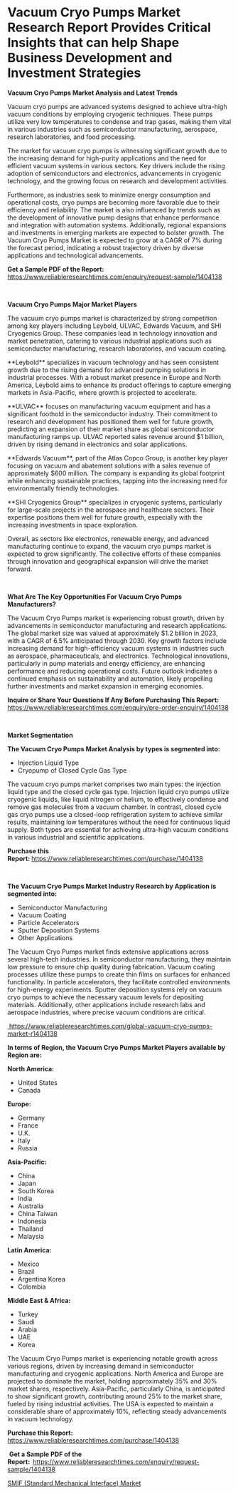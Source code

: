 <p><h1>Vacuum Cryo Pumps Market Research Report Provides Critical Insights that can help Shape Business Development and Investment Strategies</h1></p><p><strong>Vacuum Cryo Pumps Market Analysis and Latest Trends</strong></p>
<p><p>Vacuum cryo pumps are advanced systems designed to achieve ultra-high vacuum conditions by employing cryogenic techniques. These pumps utilize very low temperatures to condense and trap gases, making them vital in various industries such as semiconductor manufacturing, aerospace, research laboratories, and food processing. </p><p>The market for vacuum cryo pumps is witnessing significant growth due to the increasing demand for high-purity applications and the need for efficient vacuum systems in various sectors. Key drivers include the rising adoption of semiconductors and electronics, advancements in cryogenic technology, and the growing focus on research and development activities. </p><p>Furthermore, as industries seek to minimize energy consumption and operational costs, cryo pumps are becoming more favorable due to their efficiency and reliability. The market is also influenced by trends such as the development of innovative pump designs that enhance performance and integration with automation systems. Additionally, regional expansions and investments in emerging markets are expected to bolster growth. The Vacuum Cryo Pumps Market is expected to grow at a CAGR of 7% during the forecast period, indicating a robust trajectory driven by diverse applications and technological advancements.</p></p>
<p><strong>Get a Sample PDF of the Report:&nbsp;</strong> <a href="https://www.reliableresearchtimes.com/enquiry/request-sample/1404138?utm_campaign=2931&utm_medium=2&utm_source=Github&utm_content=ia&utm_term=28032025&utm_id=vacuum-cryo-pumps">https://www.reliableresearchtimes.com/enquiry/request-sample/1404138</a></p>
<p>&nbsp;</p>
<p><strong>Vacuum Cryo Pumps Major Market Players</strong></p>
<p><p>The vacuum cryo pumps market is characterized by strong competition among key players including Leybold, ULVAC, Edwards Vacuum, and SHI Cryogenics Group. These companies lead in technology innovation and market penetration, catering to various industrial applications such as semiconductor manufacturing, research laboratories, and vacuum coating.</p><p>**Leybold** specializes in vacuum technology and has seen consistent growth due to the rising demand for advanced pumping solutions in industrial processes. With a robust market presence in Europe and North America, Leybold aims to enhance its product offerings to capture emerging markets in Asia-Pacific, where growth is projected to accelerate.</p><p>**ULVAC** focuses on manufacturing vacuum equipment and has a significant foothold in the semiconductor industry. Their commitment to research and development has positioned them well for future growth, predicting an expansion of their market share as global semiconductor manufacturing ramps up. ULVAC reported sales revenue around $1 billion, driven by rising demand in electronics and solar applications.</p><p>**Edwards Vacuum**, part of the Atlas Copco Group, is another key player focusing on vacuum and abatement solutions with a sales revenue of approximately $600 million. The company is expanding its global footprint while enhancing sustainable practices, tapping into the increasing need for environmentally friendly technologies.</p><p>**SHI Cryogenics Group** specializes in cryogenic systems, particularly for large-scale projects in the aerospace and healthcare sectors. Their expertise positions them well for future growth, especially with the increasing investments in space exploration.</p><p>Overall, as sectors like electronics, renewable energy, and advanced manufacturing continue to expand, the vacuum cryo pumps market is expected to grow significantly. The collective efforts of these companies through innovation and geographical expansion will drive the market forward.</p></p>
<p>&nbsp;</p>
<p><strong>What Are The Key Opportunities For Vacuum Cryo Pumps Manufacturers?</strong></p>
<p><p>The Vacuum Cryo Pumps market is experiencing robust growth, driven by advancements in semiconductor manufacturing and research applications. The global market size was valued at approximately $1.2 billion in 2023, with a CAGR of 6.5% anticipated through 2030. Key growth factors include increasing demand for high-efficiency vacuum systems in industries such as aerospace, pharmaceuticals, and electronics. Technological innovations, particularly in pump materials and energy efficiency, are enhancing performance and reducing operational costs. Future outlook indicates a continued emphasis on sustainability and automation, likely propelling further investments and market expansion in emerging economies.</p></p>
<p><strong>Inquire or Share Your Questions If Any Before Purchasing This Report:</strong> <a href="https://www.reliableresearchtimes.com/enquiry/pre-order-enquiry/1404138?utm_campaign=2931&utm_medium=2&utm_source=Github&utm_content=ia&utm_term=28032025&utm_id=vacuum-cryo-pumps">https://www.reliableresearchtimes.com/enquiry/pre-order-enquiry/1404138</a></p>
<p>&nbsp;</p>
<p><strong>Market Segmentation</strong></p>
<p><strong>The Vacuum Cryo Pumps Market Analysis by types is segmented into:</strong></p>
<p><ul><li>Injection Liquid Type</li><li>Cryopump of Closed Cycle Gas Type</li></ul></p>
<p><p>The vacuum cryo pumps market comprises two main types: the injection liquid type and the closed cycle gas type. Injection liquid cryo pumps utilize cryogenic liquids, like liquid nitrogen or helium, to effectively condense and remove gas molecules from a vacuum chamber. In contrast, closed cycle gas cryo pumps use a closed-loop refrigeration system to achieve similar results, maintaining low temperatures without the need for continuous liquid supply. Both types are essential for achieving ultra-high vacuum conditions in various industrial and scientific applications.</p></p>
<p><strong>Purchase this Report:&nbsp;</strong><a href="https://www.reliableresearchtimes.com/purchase/1404138?utm_campaign=2931&utm_medium=2&utm_source=Github&utm_content=ia&utm_term=28032025&utm_id=vacuum-cryo-pumps">https://www.reliableresearchtimes.com/purchase/1404138</a></p>
<p>&nbsp;</p>
<p><strong>The Vacuum Cryo Pumps Market Industry Research by Application is segmented into:</strong></p>
<p><ul><li>Semiconductor Manufacturing</li><li>Vacuum Coating</li><li>Particle Accelerators</li><li>Sputter Deposition Systems</li><li>Other Applications</li></ul></p>
<p><p>The Vacuum Cryo Pumps market finds extensive applications across several high-tech industries. In semiconductor manufacturing, they maintain low pressure to ensure chip quality during fabrication. Vacuum coating processes utilize these pumps to create thin films on surfaces for enhanced functionality. In particle accelerators, they facilitate controlled environments for high-energy experiments. Sputter deposition systems rely on vacuum cryo pumps to achieve the necessary vacuum levels for depositing materials. Additionally, other applications include research labs and aerospace industries, where precise vacuum conditions are critical.</p></p>
<p><a href="https://www.reliableresearchtimes.com/global-vacuum-cryo-pumps-market-r1404138?utm_campaign=2931&utm_medium=2&utm_source=Github&utm_content=ia&utm_term=28032025&utm_id=vacuum-cryo-pumps">&nbsp;https://www.reliableresearchtimes.com/global-vacuum-cryo-pumps-market-r1404138</a></p>
<p><strong>In terms of Region, the Vacuum Cryo Pumps Market Players available by Region are:</strong></p>
<p>
    <p> <strong> North America: </strong>
        <ul>
            <li>United States</li>
            <li>Canada</li>
        </ul>
        </p> 
    <p> <strong> Europe: </strong>
        <ul>
            <li>Germany</li>
            <li>France</li>
            <li>U.K.</li>
            <li>Italy</li>
            <li>Russia</li>
        </ul>
        </p> 
    <p> <strong> Asia-Pacific: </strong>
        <ul>
            <li>China</li>
            <li>Japan</li>
            <li>South Korea</li>
            <li>India</li>
            <li>Australia</li>
            <li>China Taiwan</li>
            <li>Indonesia</li>
            <li>Thailand</li>
            <li>Malaysia</li>
        </ul>
        </p> 
    <p> <strong> Latin America: </strong>
        <ul>
            <li>Mexico</li>
            <li>Brazil</li>
            <li>Argentina Korea</li>
            <li>Colombia</li>
        </ul>
        </p> 
    <p> <strong> Middle East & Africa: </strong>
        <ul>
            <li>Turkey</li>
            <li>Saudi</li>
            <li>Arabia</li>
            <li>UAE</li>
            <li>Korea</li>
        </ul>
    </p>
    </p>
<p><p>The Vacuum Cryo Pumps market is experiencing notable growth across various regions, driven by increasing demand in semiconductor manufacturing and cryogenic applications. North America and Europe are projected to dominate the market, holding approximately 35% and 30% market shares, respectively. Asia-Pacific, particularly China, is anticipated to show significant growth, contributing around 25% to the market share, fueled by rising industrial activities. The USA is expected to maintain a considerable share of approximately 10%, reflecting steady advancements in vacuum technology.</p></p>
<p><strong>Purchase this Report: </strong><a href="https://www.reliableresearchtimes.com/purchase/1404138?utm_campaign=2931&utm_medium=2&utm_source=Github&utm_content=ia&utm_term=28032025&utm_id=vacuum-cryo-pumps">https://www.reliableresearchtimes.com/purchase/1404138</a></p>
<p>&nbsp;<strong>Get a Sample PDF of the Report:&nbsp;&nbsp;</strong><a href="https://www.reliableresearchtimes.com/enquiry/request-sample/1404138?utm_campaign=2931&utm_medium=2&utm_source=Github&utm_content=ia&utm_term=28032025&utm_id=vacuum-cryo-pumps">https://www.reliableresearchtimes.com/enquiry/request-sample/1404138</a></p>
<p><strong></strong></p>
<p><p><a href="https://github.com/ajayanhaizan/Market-Research-Report-List-1/blob/main/smif-standard-mechanical-interface-market.md?utm_campaign=2931&utm_medium=2&utm_source=Github&utm_content=ia&utm_term=28032025&utm_id=vacuum-cryo-pumps">SMIF (Standard Mechanical Interface) Market</a></p></p>